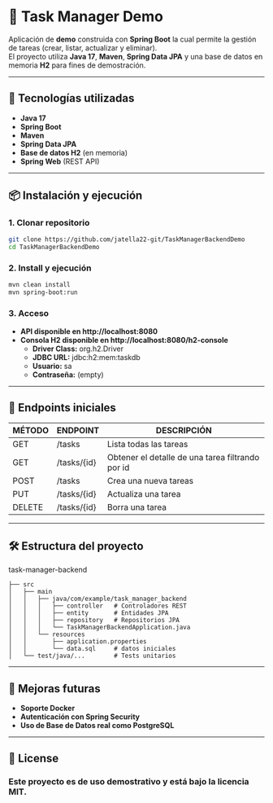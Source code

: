 # 📝 Task Manager Demo

Aplicación de **demo** construida con **Spring Boot** la cual permite la gestión de tareas (crear, listar, actualizar y eliminar).  
El proyecto utiliza **Java 17**, **Maven**, **Spring Data JPA** y una base de datos en memoria **H2** para fines de demostración.

---

## 🚀 Tecnologías utilizadas
- **Java 17**
- **Spring Boot**
- **Maven**
- **Spring Data JPA**
- **Base de datos H2** (en memoria)
- **Spring Web** (REST API)

---

## 📦 Instalación y ejecución

### 1. Clonar repositorio
```bash
git clone https://github.com/jatella22-git/TaskManagerBackendDemo
cd TaskManagerBackendDemo
```

### 2. Install y ejecución
```bash 
mvn clean install
mvn spring-boot:run
```

### 3. Acceso
- **API disponible en http://localhost:8080**
- **Consola H2 disponible en http://localhost:8080/h2-console**
  - **Driver Class:** org.h2.Driver
  - **JDBC URL:** jdbc:h2:mem:taskdb
  - **Usuario:** sa
  - **Contraseña:** (empty)

---

## 📑 Endpoints iniciales

| MÉTODO | ENDPOINT    | DESCRIPCIÓN                                      |
|--------|-------------|--------------------------------------------------|
| GET    | /tasks      | Lista todas las tareas                           |
| GET    | /tasks/{id} | Obtener el detalle de una tarea filtrando por id |
| POST   | /tasks      | Crea una nueva tareas                            |
| PUT    | /tasks/{id} | Actualiza una tarea                              |
| DELETE | /tasks/{id} | Borra una tarea                                  |

---

## 🛠️ Estructura del proyecto

task-manager-backend
```
├── src
│   ├── main
│   │   ├── java/com/example/task_manager_backend
│   │   │   ├── controller   # Controladores REST
│   │   │   ├── entity       # Entidades JPA
│   │   │   ├── repository   # Repositorios JPA
│   │   │   └── TaskManagerBackendApplication.java
│   │   └── resources
│   │       ├── application.properties
│   │       └── data.sql     # datos iniciales
│   └── test/java/...        # Tests unitarios
```

---

## 🔮 Mejoras futuras

- **Soporte Docker**
- **Autenticación con Spring Security**
- **Uso de Base de Datos real como PostgreSQL**

---

## 📜 License

### Este proyecto es de uso demostrativo y está bajo la licencia MIT.